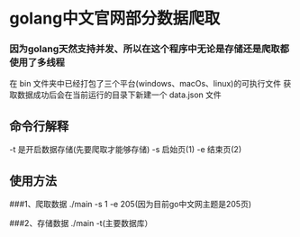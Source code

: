 # golang中文官网部分数据爬取
### 因为golang天然支持并发、所以在这个程序中无论是存储还是爬取都使用了多线程
在 bin 文件夹中已经打包了三个平台(windows、macOs、linux)的可执行文件
获取数据成功后会在当前运行的目录下新建一个 data.json 文件


## 命令行解释
-t 是开启数据存储(先要爬取才能够存储)
-s 启始页(1)
-e 结束页(2)

## 使用方法
###1、爬取数据
./main -s 1 -e 205(因为目前go中文网主题是205页)

###2、存储数据
./main -t(主要数据库）
